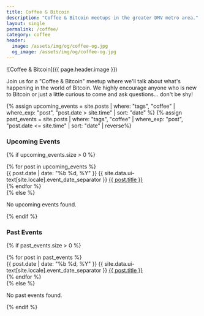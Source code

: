 ```yaml
---
title: Coffee & Bitcoin
description: "Coffee & Bitcoin meetups in the greater DMV metro area."
layout: single
permalink: /coffee/
category: coffee
header:
  image: /assets/img/og/coffee-og.jpg
  og_image: /assets/img/og/coffee-og.jpg
---
```


![Coffee & Bitcoin]({{ page.header.image }})  

Join us for a "Coffee & Bitcoin" meetup where we'll talk about what's happening in the world of Bitcoin. We highly encourage anyone who is new to Bitcoin or just a little curious to come and ask questions... don't be shy!  

{% assign upcoming_events = site.posts | where: "tags", "coffee" | where_exp: "post", "post.date > site.time" | sort: "date" %}
{% assign past_events = site.posts | where: "tags", "coffee" | where_exp: "post", "post.date <= site.time" | sort: "date" | reverse%}

### Upcoming Events
{% if upcoming_events.size > 0 %}
  <div class="events-list">
    {% for post in upcoming_events %}
      <section class="event">
        {{ post.date | date: "%b %d, %Y" }} {{ site.data.ui-text[site.locale].event_date_separator }} <a href="{{ post.url }}">{{ post.title }}</a>
      </section>
    {% endfor %}
  </div>
{% else %}
  <p>No upcoming events found.</p>
{% endif %}

### Past Events
{% if past_events.size > 0 %}
  <div class="events-list">
    {% for post in past_events %}
      <section class="event">
        {{ post.date | date: "%b %d, %Y" }} {{ site.data.ui-text[site.locale].event_date_separator }} <a href="{{ post.url }}">{{ post.title }}</a>
      </section>
    {% endfor %}
  </div>
{% else %}
  <p>No past events found.</p>
{% endif %}